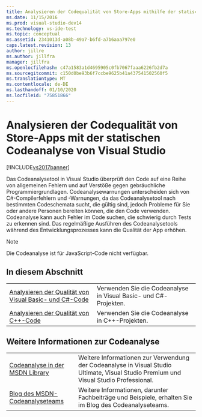```yaml
---
title: Analysieren der Codequalität von Store-Apps mithilfe der statischen Code Analyse
ms.date: 11/15/2016
ms.prod: visual-studio-dev14
ms.technology: vs-ide-test
ms.topic: conceptual
ms.assetid: 2341013d-a08b-49a7-b6fd-a7b6aaa797e0
caps.latest.revision: 13
author: jillre
ms.author: jillfra
manager: jillfra
ms.openlocfilehash: c47a1583a1d4695905c0fb7067faaa6226fb2d7a
ms.sourcegitcommit: c150d0be93b6f7ccbe9625b41a437541502560f5
ms.translationtype: MT
ms.contentlocale: de-DE
ms.lasthandoff: 01/10/2020
ms.locfileid: "75851866"
---
```

# <a name="analyze-the-code-quality-of-store-apps-using-visual-studio-static-code-analysis"></a>Analysieren der Codequalität von Store-Apps mit der statischen Codeanalyse von Visual Studio
[!INCLUDE[vs2017banner](../includes/vs2017banner.md)]

Das Codeanalysetool in Visual Studio überprüft den Code auf eine Reihe von allgemeinen Fehlern und auf Verstöße gegen gebräuchliche Programmiergrundlagen. Codeanalysewarnungen unterscheiden sich von C#-Compilerfehlern und -Warnungen, da das Codeanalysetool nach bestimmten Codeschemata sucht, die gültig sind, jedoch Probleme für Sie oder andere Personen bereiten können, die den Code verwenden. Codeanalyse kann auch Fehler im Code suchen, die schwierig durch Tests zu erkennen sind. Das regelmäßige Ausführen des Codeanalysetools während des Entwicklungsprozesses kann die Qualität der App erhöhen.

> [!NOTE]
> Die Codeanalyse ist für JavaScript-Code nicht verfügbar.

## <a name="in-this-section"></a>In diesem Abschnitt

|||
|-|-|
|[Analysieren der Qualität von Visual Basic- und C#-Code](../test/analyze-visual-basic-and-csharp-code-quality-in-store-apps-using-visual-studio-static-code-analysis.md)|Verwenden Sie die Codeanalyse in Visual Basic- und C#-Projekten.|
|[Analysieren der Qualität von C++-Code](../test/analyze-cpp-code-quality-of-store-apps-using-visual-studio-static-code-analysis.md)|Verwenden Sie die Codeanalyse in C++-Projekten.|

## <a name="more-code-analysis-info"></a>Weitere Informationen zur Codeanalyse

|||
|-|-|
|[Codeanalyse in der MSDN Library](https://msdn.microsoft.com/library/dd264897.aspx)|Weitere Informationen zur Verwendung der Codeanalyse in Visual Studio Ultimate, Visual Studio Premium und Visual Studio Professional.|
|[Blog des MSDN-Codeanalyseteams](https://blogs.msdn.com/codeanalysis/)|Weitere Informationen, darunter Fachbeiträge und Beispiele, erhalten Sie im Blog des Codeanalyseteams.|
